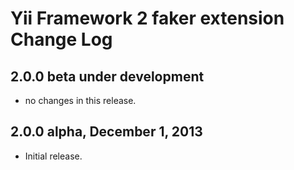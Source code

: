 Yii Framework 2 faker extension Change Log
==============================================

2.0.0 beta under development
----------------------------

- no changes in this release.

2.0.0 alpha, December 1, 2013
-----------------------------

- Initial release.